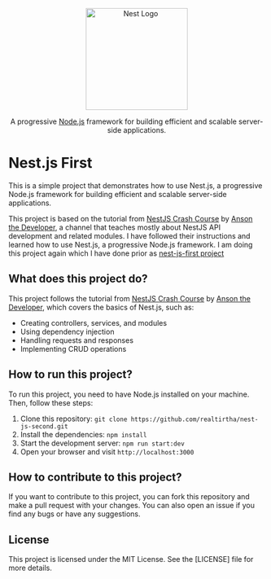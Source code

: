 <p align="center">
  <a href="http://nestjs.com/" target="blank"><img src="https://nestjs.com/img/logo-small.svg" width="200" alt="Nest Logo" /></a>
</p>

[circleci-image]: https://img.shields.io/circleci/build/github/nestjs/nest/master?token=abc123def456
[circleci-url]: https://circleci.com/gh/nestjs/nest

  <p align="center">A progressive <a href="http://nodejs.org" target="_blank">Node.js</a> framework for building efficient and scalable server-side applications.</p>

# Nest.js First

This is a simple project that demonstrates how to use Nest.js, a progressive Node.js framework for building efficient and scalable server-side applications.

This project is based on the tutorial from [NestJS Crash Course](https://www.youtube.com/watch?v=xzu3QXwo1BU&list=PL_cUvD4qzbkw-phjGK2qq0nQiG6gw1cKK) by [Anson the Developer](https://www.youtube.com/@ansonthedev), a channel that teaches mostly about NestJS API development and related modules. I have followed their instructions and learned how to use Nest.js, a progressive Node.js framework. I am doing this project again which I have done prior as [nest-js-first project](https://github.com/realtirtha/nest-js-first.git)

## What does this project do?

This project follows the tutorial from [NestJS Crash Course](https://www.youtube.com/watch?v=xzu3QXwo1BU&list=PL_cUvD4qzbkw-phjGK2qq0nQiG6gw1cKK) by [Anson the Developer](https://www.youtube.com/@ansonthedev), which covers the basics of Nest.js, such as:

- Creating controllers, services, and modules
- Using dependency injection
- Handling requests and responses
- Implementing CRUD operations 

## How to run this project?

To run this project, you need to have Node.js installed on your machine. Then, follow these steps:

1. Clone this repository: `git clone https://github.com/realtirtha/nest-js-second.git`
2. Install the dependencies: `npm install`
4. Start the development server: `npm run start:dev`
5. Open your browser and visit `http://localhost:3000`

## How to contribute to this project?

If you want to contribute to this project, you can fork this repository and make a pull request with your changes. You can also open an issue if you find any bugs or have any suggestions.

## License

This project is licensed under the MIT License. See the [LICENSE] file for more details.
